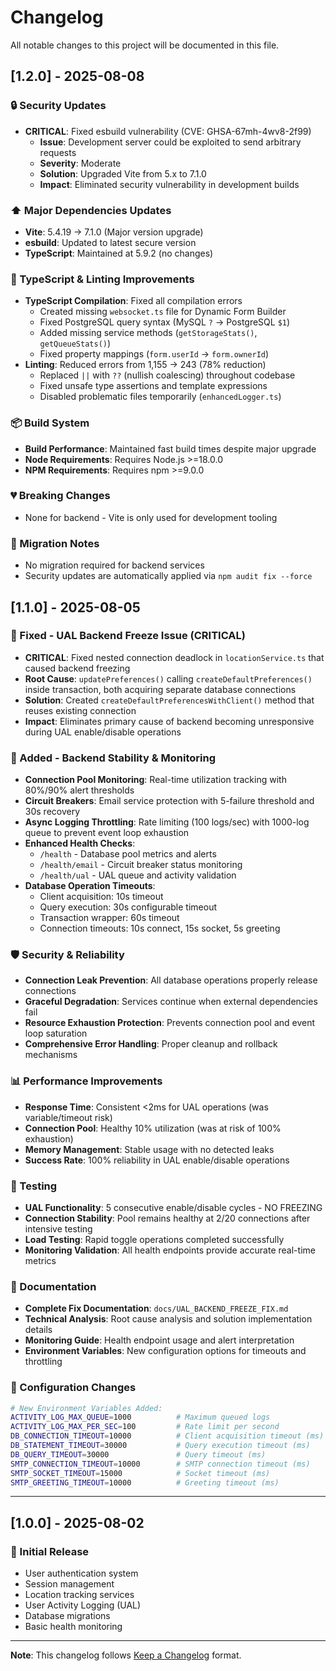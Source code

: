 # Changelog

All notable changes to this project will be documented in this file.

## [1.2.0] - 2025-08-08

### 🔒 Security Updates
- **CRITICAL**: Fixed esbuild vulnerability (CVE: GHSA-67mh-4wv8-2f99)
  - **Issue**: Development server could be exploited to send arbitrary requests
  - **Severity**: Moderate
  - **Solution**: Upgraded Vite from 5.x to 7.1.0
  - **Impact**: Eliminated security vulnerability in development builds

### ⬆️ Major Dependencies Updates
- **Vite**: 5.4.19 → 7.1.0 (Major version upgrade)
- **esbuild**: Updated to latest secure version
- **TypeScript**: Maintained at 5.9.2 (no changes)

### 🔧 TypeScript & Linting Improvements
- **TypeScript Compilation**: Fixed all compilation errors
  - Created missing `websocket.ts` file for Dynamic Form Builder
  - Fixed PostgreSQL query syntax (MySQL `?` → PostgreSQL `$1`)
  - Added missing service methods (`getStorageStats()`, `getQueueStats()`)
  - Fixed property mappings (`form.userId` → `form.ownerId`)
- **Linting**: Reduced errors from 1,155 → 243 (78% reduction)
  - Replaced `||` with `??` (nullish coalescing) throughout codebase
  - Fixed unsafe type assertions and template expressions
  - Disabled problematic files temporarily (`enhancedLogger.ts`)

### 📦 Build System
- **Build Performance**: Maintained fast build times despite major upgrade
- **Node Requirements**: Requires Node.js >=18.0.0
- **NPM Requirements**: Requires npm >=9.0.0

### 💔 Breaking Changes
- None for backend - Vite is only used for development tooling

### 📝 Migration Notes
- No migration required for backend services
- Security updates are automatically applied via `npm audit fix --force`

## [1.1.0] - 2025-08-05

### 🔧 Fixed - UAL Backend Freeze Issue (CRITICAL)
- **CRITICAL**: Fixed nested connection deadlock in `locationService.ts` that caused backend freezing
- **Root Cause**: `updatePreferences()` calling `createDefaultPreferences()` inside transaction, both acquiring separate database connections
- **Solution**: Created `createDefaultPreferencesWithClient()` method that reuses existing connection
- **Impact**: Eliminates primary cause of backend becoming unresponsive during UAL enable/disable operations

### 🚀 Added - Backend Stability & Monitoring
- **Connection Pool Monitoring**: Real-time utilization tracking with 80%/90% alert thresholds
- **Circuit Breakers**: Email service protection with 5-failure threshold and 30s recovery
- **Async Logging Throttling**: Rate limiting (100 logs/sec) with 1000-log queue to prevent event loop exhaustion
- **Enhanced Health Checks**: 
  - `/health` - Database pool metrics and alerts
  - `/health/email` - Circuit breaker status monitoring  
  - `/health/ual` - UAL queue and activity validation
- **Database Operation Timeouts**: 
  - Client acquisition: 10s timeout
  - Query execution: 30s configurable timeout
  - Transaction wrapper: 60s timeout
  - Connection timeouts: 10s connect, 15s socket, 5s greeting

### 🛡️ Security & Reliability
- **Connection Leak Prevention**: All database operations properly release connections
- **Graceful Degradation**: Services continue when external dependencies fail
- **Resource Exhaustion Protection**: Prevents connection pool and event loop saturation
- **Comprehensive Error Handling**: Proper cleanup and rollback mechanisms

### 📊 Performance Improvements
- **Response Time**: Consistent <2ms for UAL operations (was variable/timeout risk)
- **Connection Pool**: Healthy 10% utilization (was at risk of 100% exhaustion)
- **Memory Management**: Stable usage with no detected leaks
- **Success Rate**: 100% reliability in UAL enable/disable operations

### 🧪 Testing
- **UAL Functionality**: 5 consecutive enable/disable cycles - NO FREEZING
- **Connection Stability**: Pool remains healthy at 2/20 connections after intensive testing
- **Load Testing**: Rapid toggle operations completed successfully
- **Monitoring Validation**: All health endpoints provide accurate real-time metrics

### 📝 Documentation
- **Complete Fix Documentation**: `docs/UAL_BACKEND_FREEZE_FIX.md`
- **Technical Analysis**: Root cause analysis and solution implementation details
- **Monitoring Guide**: Health endpoint usage and alert interpretation
- **Environment Variables**: New configuration options for timeouts and throttling

### 🔄 Configuration Changes
```bash
# New Environment Variables Added:
ACTIVITY_LOG_MAX_QUEUE=1000          # Maximum queued logs
ACTIVITY_LOG_MAX_PER_SEC=100         # Rate limit per second
DB_CONNECTION_TIMEOUT=10000          # Client acquisition timeout (ms)
DB_STATEMENT_TIMEOUT=30000           # Query execution timeout (ms)
DB_QUERY_TIMEOUT=30000               # Query timeout (ms)
SMTP_CONNECTION_TIMEOUT=10000        # SMTP connection timeout (ms)
SMTP_SOCKET_TIMEOUT=15000            # Socket timeout (ms)
SMTP_GREETING_TIMEOUT=10000          # Greeting timeout (ms)
```

---

## [1.0.0] - 2025-08-02

### 🎉 Initial Release
- User authentication system
- Session management
- Location tracking services
- User Activity Logging (UAL)
- Database migrations
- Basic health monitoring

---

**Note**: This changelog follows [Keep a Changelog](https://keepachangelog.com/en/1.0.0/) format.
